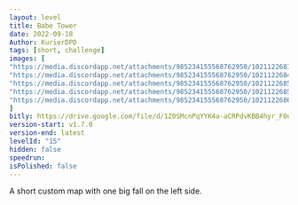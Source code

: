 ```yaml
---
layout: level
title: Babe Tower
date: 2022-09-18
Author: KurierDPD
tags: [short, challenge]
images: [
"https://media.discordapp.net/attachments/985234155568762950/1021122681741004866/1_-_Brajo.png?width=1606&height=904",
"https://media.discordapp.net/attachments/985234155568762950/1021122684865748992/2_-_Brajo.png?width=1606&height=904",
"https://media.discordapp.net/attachments/985234155568762950/1021122685310341241/3_-_Brajo.png?width=1606&height=904",
"https://media.discordapp.net/attachments/985234155568762950/1021122685742370917/4_-_Brajo.png?width=1606&height=904",
"https://media.discordapp.net/attachments/985234155568762950/1021122686128238632/5_-_Brajo.png?width=1606&height=904"
]
bitly: https://drive.google.com/file/d/1Z0SMcnPqYYK4a-aCRPdvKBB4hyr_FOu0/view
version-start: v1.7.0
version-end: latest
levelId: "15"
hidden: false
speedrun:
isPolished: false
---
```


A short custom map with one big fall on the left side.

<!-- more -->
<!-- DISCLAIMER FOR RPC IMAGE, USE _ws016 -->

